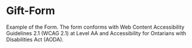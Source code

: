 # Gift-Form
Example of the Form. 
The form conforms with Web Content Accessibility Guidelines 2.1 (WCAG 2.1) at Level AA and Accessibility for Ontarians with Disabilities Act (AODA).
